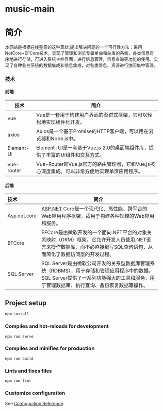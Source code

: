 # music-main

# 简介

本网站是根据在线鉴赏的这种现状,提出解决问题的一个可行性方法：采用NetCore+EFCore技术，实现了管理和浏览专辑单曲和曲库的系统，各类信息有序地进行存储，可进入系统主控界面，进行信息管理，信息查询等功能的使用。实现了各种业务系统的数据集成和信息集成，对各类信息、资源进行协同集中管理。

### 技术

#### 前端

| 技术       | 简介                                                         |
| ---------- | ------------------------------------------------------------ |
| vue        | Vue是一套用于构建用户界面的渐进式框架，它可以轻松地实现组件化开发。 |
| axios      | Axios是一个基于Promise的HTTP客户端，可以用在浏览器和Node.js中。 |
| Element-UI | Element-UI是一套基于Vue.js 2.0的桌面端组件库，提供了丰富的UI组件和交互方式。 |
| vue-router | Vue-Router是Vue.js官方的路由管理器，它和Vue.js核心深度集成，可以非常方便地实现单页应用程序。 |

#### 后端

| 技术         | 简介                                                         |
| :----------- | ------------------------------------------------------------ |
| Asp.net.core | [ASP.NET](http://asp.net/) Core是一个现代化、高性能、跨平台的Web应用程序框架，适用于构建各种规模的Web应用和服务。 |
| EFCore       | EFCore是由微软开发的一个面向.NET平台的对象关系映射（ORM）框架。它允许开发人员使用.NET语言来操作数据库，而不必直接编写SQL查询语句，从而简化了数据访问层的开发过程。 |
| SQL Server   | SQL Server是由微软公司开发的关系型数据库管理系统（RDBMS），用于存储和管理应用程序中的数据。SQL Server提供了一系列功能强大的工具和服务，用于管理数据库、执行查询、备份恢复数据等操作。 |

## Project setup
```
npm install
```

### Compiles and hot-reloads for development
```
npm run serve
```

### Compiles and minifies for production
```
npm run build
```

### Lints and fixes files
```
npm run lint
```

### Customize configuration
See [Configuration Reference](https://cli.vuejs.org/config/).
